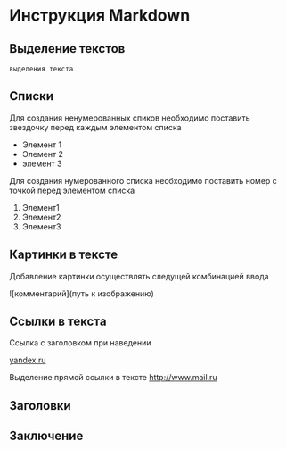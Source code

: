 # Инструкция Markdown
## Выделение текстов
    выделения текста
## Списки
Для создания ненумерованных спиков необходимо поставить звездочку перед каждым элементом списка
* Элемент 1
* Элемент 2
* элемент 3 

Для создания нумерованного списка необходимо поставить номер с точкой перед элементом списка
1. Элемент1
2. Элемент2
3. Элемент3

## Картинки в тексте
 Добавление картинки осуществлять следущей комбинацией ввода

 ![комментарий](путь к изображению)
## Ссылки в текста
Ссылка с заголовком при наведении

[yandex.ru](http://yandex.ru "Сервис Яндекс")

Выделение прямой ссылки в тексте <http://www.mail.ru>

## Заголовки


## Заключение